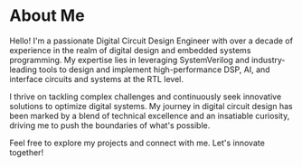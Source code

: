 # About Me

Hello! I'm a passionate Digital Circuit Design Engineer with over a decade of experience in the realm of digital design and embedded systems programming. My expertise lies in leveraging SystemVerilog and industry-leading tools to design and implement high-performance DSP, AI, and interface circuits and systems at the RTL level.

I thrive on tackling complex challenges and continuously seek innovative solutions to optimize digital systems. My journey in digital circuit design has been marked by a blend of technical excellence and an insatiable curiosity, driving me to push the boundaries of what's possible.

Feel free to explore my projects and connect with me. Let's innovate together!


